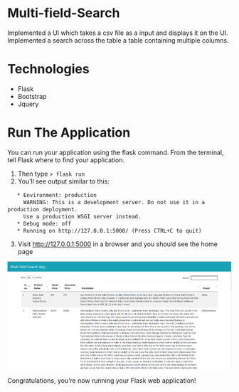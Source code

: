 # Multi-field-Search
Implemented a UI which takes a csv file as a input and displays it on the UI. Implemented a search across the table a table containing multiple columns.

# Technologies
* Flask
* Bootstrap
* Jquery

# Run The Application
 You can run your application using the flask command. From the terminal, tell Flask where to find your application.
 1. Then type ```> flask run```
 2. You’ll see output similar to this:
  ``` 
     * Environment: production
       WARNING: This is a development server. Do not use it in a production deployment.
       Use a production WSGI server instead.
     * Debug mode: off
     * Running on http://127.0.0.1:5000/ (Press CTRL+C to quit) 
   ```
 
3. Visit http://127.0.0.1:5000 in a browser and you should see the home page

<a href="" ><img src="./static/home.PNG" ></a>





Congratulations, you’re now running your Flask web application!
